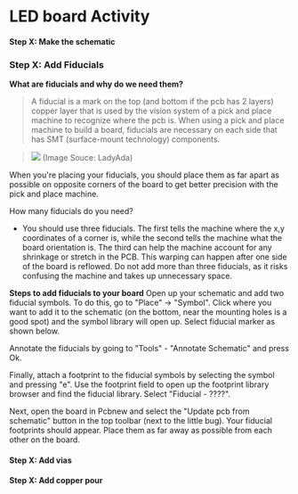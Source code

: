 # LED board Activity

#### Step X: Make the schematic 


### Step X: Add Fiducials 

**What are fiducials and why do we need them?** 
> A fiducial is a mark on the top (and bottom if the pcb has 2 layers) copper layer that is used by the vision system of a pick and place machine to recognize where the pcb is. When using a pick and place machine to build a board, fiducials are necessary on each side that has SMT (surface-mount technology) components. 

 >
 > ![](https://www.ladyada.net/wiki/_media/mdcpickandplace/corners.jpg?cache=) 
 (Image Souce: LadyAda)
 
 When you're placing your fiducials, you should place them as far apart as possible on opposite corners of the board to get better precision with the pick and place machine. 
 
How many fiducials do you need? 
* You should use three fiducials. The first tells the machine where the x,y coordinates of a corner is, while the second tells the machine what the board orientation is. The third can help the machine account for any shrinkage or stretch in the PCB. This  warping can happen after one side of the board is reflowed. Do not add more than three fiducials, as it risks confusing the machine and takes up unnecessary space. 

**Steps to add fiducials to your board** 
Open up your schematic and add two fiducial symbols. To do this, go to "Place" -> "Symbol". Click where you want to add it to the schematic (on the bottom, near the mounting holes is a good spot) and the symbol library will open up. Select fiducial marker as shown below. 


Annotate the fiducials by going to "Tools" - "Annotate Schematic" and press Ok. 

Finally, attach a footprint to the fiducial symbols by selecting the symbol and pressing "e". Use the footprint field to open up the footprint library browser and find the fiducial library. Select "Fiducial - ????". 

Next, open the board in Pcbnew and select the "Update pcb from schematic" button in the top toolbar (next to the little bug). Your fiducial footprints should appear. Place them as far away as possible from each other on the board. 


 
 #### Step X: Add vias 
 
 
 #### Step X: Add copper pour 
